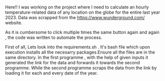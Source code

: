 Here!!
I was working on the project where I need to calculate an hourly temperature-related data of any location on the globe for the entire last year 2023.
Data was scrapped from the https://www.wunderground.com/ website.

As it is cumbersome to click multiple times the same button again and again , the code was written to automate the process.

First of all, Lets look into the requirements.sh . It's bash file which upon execution installs all the necesarry packages.Ensure all the files are in the same directory.
In the first programme , with the help of given inputs it generated the link for the data and forwards it towards the second programme.
While the second programme scraps the data from the link by loading it for each and every date of the year.
